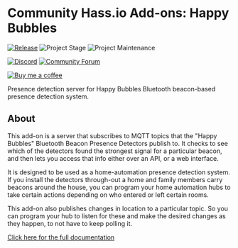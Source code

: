 # Community Hass.io Add-ons: Happy Bubbles

[![Release][release-shield]][release] ![Project Stage][project-stage-shield] ![Project Maintenance][maintenance-shield]

[![Discord][discord-shield]][discord] [![Community Forum][forum-shield]][forum]

[![Buy me a coffee][buymeacoffee-shield]][buymeacoffee]

Presence detection server for Happy Bubbles Bluetooth beacon-based
presence detection system.

## About

This add-on is a server that subscribes to MQTT topics that the "Happy Bubbles"
Bluetooth Beacon Presence Detectors publish to. It checks to see which of the
detectors found the strongest signal for a particular beacon, and then lets
you access that info either over an API, or a web interface.

It is designed to be used as a home-automation presence detection system.
If you install the detectors through-out a home and family members carry
beacons around the house, you can program your home automation hubs to
take certain actions depending on who entered or left certain rooms.

This add-on also publishes changes in location to a particular topic.
So you can program your hub to listen for these and make the desired changes
as they happen, to not have to keep polling it.

[Click here for the full documentation][docs]

[buymeacoffee-shield]: https://www.buymeacoffee.com/assets/img/guidelines/download-assets-sm-2.svg
[buymeacoffee]: https://www.buymeacoffee.com/frenck
[discord-shield]: https://img.shields.io/discord/330944238910963714.svg
[discord]: https://discord.gg/c5DvZ4e
[docs]: https://github.com/hassio-addons/addon-happy-bubbles/blob/v0.3.0/README.md
[forum-shield]: https://img.shields.io/badge/community-forum-brightgreen.svg
[forum]: https://community.home-assistant.io/t/community-hass-io-add-on-happy-bubbles/53511?u=frenck
[maintenance-shield]: https://img.shields.io/maintenance/yes/2018.svg
[project-stage-shield]: https://img.shields.io/badge/project%20stage-experimental-yellow.svg
[release-shield]: https://img.shields.io/badge/version-v0.3.0-blue.svg
[release]: https://github.com/hassio-addons/addon-happy-bubbles/tree/v0.3.0